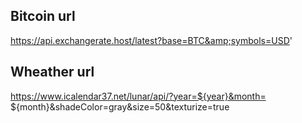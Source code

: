## Bitcoin url
https://api.exchangerate.host/latest?base=BTC&amp;symbols=USD'

## Wheather url
https://www.icalendar37.net/lunar/api/?year=${year}&month=
               ${month}&shadeColor=gray&size=50&texturize=true